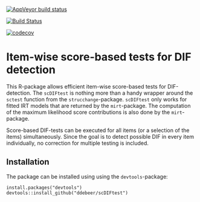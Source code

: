 <!-- badges: start -->
[![AppVeyor build status](https://ci.appveyor.com/api/projects/status/github/ddebeer/scDIFtest?branch=master&svg=true)](https://ci.appveyor.com/project/ddebeer/scDIFtest)

[![Build Status](https://travis-ci.org/ddebeer/scDIFtest.svg?branch=master)](https://travis-ci.org/ddebeer/scDIFtest)

[![codecov](https://codecov.io/gh/ddebeer/scDIFtest/branch/master/graph/badge.svg)](https://codecov.io/gh/ddebeer/scDIFtest)
<!-- badges: end -->


# Item-wise score-based tests for DIF detection

This R-package allows efficient item-wise score-based tests for DIF-detection. The `scDIFtest` is nothing more than a handy wrapper around the `sctest` function from the `strucchange`-package. `scDIFtest` only works for fitted IRT models that are returned by the `mirt`-package. The computation of the maximum likelihood score contributions is also done by the `mirt`-package.

Score-based DIF-tests can be executed for all items (or a selection of the items) simultaneously. Since the goal is to detect possible DIF in every item individually, no correction for multiple testing is included. 


## Installation


The package can be installed using using the `devtools`-package:

```
install.packages("devtools")
devtools::install_github("ddebeer/scDIFtest")
```
